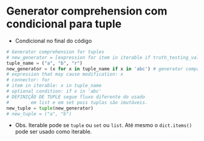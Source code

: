 # Generator comprehension com condicional para tuple

- Condicional no final do código
```python
# Generator comprehension for tuples
# new_generator = [expression for item in iterable if truth_testing_value == True]
tuple_name = ("a", "b", "r")
new_generator = (x for x in tuple_name if x in 'abc') # generator comprehension
# expression that may cause modification: x
# connector: for
# item in iterable: x in tuple_name
# optional condition: if x in 'abc'
# DEFINIÇÃO DE TUPLE segue fluxo diferente do usado 
#        em list e em set pois tuplas são imutáveis.
new_tuple = tuple(new_generator) 
# new_tuple = ("a", "b")
```

- Obs. Iterable pode se `tuple` ou `set` ou `list`. Até mesmo o `dict.items()` pode ser usado como iterable.